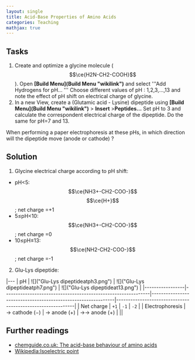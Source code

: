 ```yaml
---
layout: single
title: Acid-Base Properties of Amino Acids
categories: Teaching
mathjax: true
---
```


Tasks
-----

1.  Create and optimize a glycine molecule ($$\ce{H2N-CH2-COOH}$$). Open **[Build Menu](Build Menu "wikilink")** and select '''Add Hydrogens for pH... ''' Choose different values of pH : 1,2,3,...,13 and note the effect of pH shift on electrical charge of glycine.
2.  In a new View, create a (Glutamic acid - Lysine) dipeptide using **[Build Menu](Build Menu "wikilink")** \> **Insert** \>**Peptides...** Set pH to 3 and calculate the correspondent electrical charge of the dipeptide. Do the same for pH=7 and 13.


When performing a paper electrophoresis at these pHs, in which direction will the dipeptide move (anode or cathode) ?

Solution
--------

1.  Glycine electrical charge according to pH shift:
-   pH\<5: $$\ce{NH3+-CH2-COO-}$$ $$\ce{H+}$$; net charge =+1
-   5≤pH\<10: $$\ce{NH3+-CH2-COO-}$$; net charge =0
-   10≤pH≤13: $$\ce{NH2-CH2-COO-}$$; net charge =-1
2. Glu-Lys dipeptide:

|---
| pH              | ![]("Glu-Lys dipeptideatph3.png") | ![]("Glu-Lys dipeptideatph7.png") | ![]("Glu-Lys dipeptideat13.png") |
|-----------------|--------------------------------------------------------------|--------------------------------------------------------------|------------------------------------------------------------|
| Net charge      | `+1`                                                         | `-1`                                                         | `-2`                                                       |
| Electrophoresis | → cathode (−)                                                | → anode (+)                                                  | →→ anode (+)                                               |
||

Further readings
----------------

-   [chemguide.co.uk: The acid-base behaviour of amino acids](http://www.chemguide.co.uk/organicprops/aminoacids/acidbase.html)
-   [Wikipedia:Isoelectric point](http://en.wikipedia.org/wiki/Isoelectric_point)
